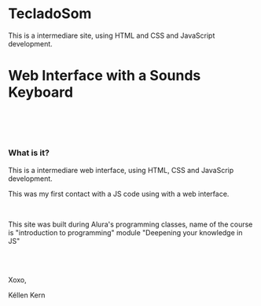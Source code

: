 # TecladoSom
This is a intermediare site, using HTML and CSS and JavaScript development.

<h1>Web Interface with a Sounds Keyboard<h1>
<br>
<h3>What is it?</h3>
<p>This is a intermediare web interface, using HTML, CSS and JavaScrip development.</p>
<p>This was my first contact with a JS code using with a web interface.</p>
<br>
<p>This site was built during Alura's programming classes, name of the course is "introduction to programming"
module "Deepening your knowledge in JS"</p>
<br><br>
<p>Xoxo,</p>
<p>Kéllen Kern</p>
